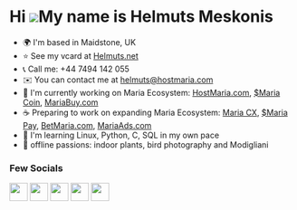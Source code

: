 Hi ![](https://user-images.githubusercontent.com/18350557/176309783-0785949b-9127-417c-8b55-ab5a4333674e.gif)My name is Helmuts Meskonis
========================================================================================================================================

* 🌍  I'm based in Maidstone, UK
* ⭐  See my vcard at [Helmuts.net](https://www.helmuts.net)
* 📞 Call me: +44 7494 142 055
* ✉️  You can contact me at [helmuts@hostmaria.com](mailto:helmuts@hostmaria.com)
* 🚀  I'm currently working on Maria Ecosystem: [HostMaria.com](https://www.hostmaria.com), [$Maria Coin](https://www.mariacoin.com), [MariaBuy.com](https://www.mariabuy.com)
* ☕  Preparing to work on expanding Maria Ecosystem: [Maria CX](https://www.mariacx.com), [$Maria Pay](https://www.mariapay.com), [BetMaria.com](https://www.betmaria.com), [MariaAds.com](https://www.mariaads.com)
* 🧠  I'm learning Linux, Python, C, SQL in my own pace
* 🌱  offline passions: indoor plants, bird photography and Modigliani

### Few Socials

<a href="https://discord.com/users/Helmuts#0292" target="_blank" rel="noreferrer"><img src="https://raw.githubusercontent.com/danielcranney/readme-generator/main/public/icons/socials/discord.svg" width="32" height="32" /></a> <a href="https://www.facebook.com/helmutsmeskonis" target="_blank" rel="noreferrer"><img src="https://raw.githubusercontent.com/danielcranney/readme-generator/main/public/icons/socials/facebook.svg" width="32" height="32" /></a> <a href="https://www.linkedin.com/in/helmuts.meskonis" target="_blank" rel="noreferrer"><img src="https://raw.githubusercontent.com/danielcranney/readme-generator/main/public/icons/socials/linkedin.svg" width="32" height="32" /></a> <a href="https://www.stackoverflow.com/users/4403448/helmuts" target="_blank" rel="noreferrer"><img src="https://raw.githubusercontent.com/danielcranney/readme-generator/main/public/icons/socials/stackoverflow.svg" width="32" height="32" /></a> <a href="https://www.twitter.com/helmutsmeskonis" target="_blank" rel="noreferrer"><img src="https://raw.githubusercontent.com/danielcranney/readme-generator/main/public/icons/socials/twitter.svg" width="32" height="32" /></a></p>
